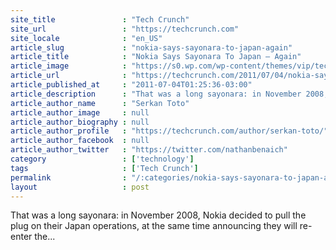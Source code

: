 ```yaml
---
site_title               : "Tech Crunch"
site_url                 : "https://techcrunch.com"
site_locale              : "en_US"
article_slug             : "nokia-says-sayonara-to-japan-again"
article_title            : "Nokia Says Sayonara To Japan – Again"
article_image            : "https://s0.wp.com/wp-content/themes/vip/techcrunch-2013/assets/images/techcrunch.opengraph.default.png"
article_url              : "https://techcrunch.com/2011/07/04/nokia-says-sayonara-to-japan-again/"
article_published_at     : "2011-07-04T01:25:36-03:00"
article_description      : "That was a long sayonara: in November 2008, Nokia decided to pull the plug on their Japan operations, at the same time announcing they will re-enter the..."
article_author_name      : "Serkan Toto"
article_author_image     : null
article_author_biography : null
article_author_profile   : "https://techcrunch.com/author/serkan-toto/"
article_author_facebook  : null
article_author_twitter   : "https://twitter.com/nathanbenaich"
category                 : ['technology']
tags                     : ['Tech Crunch']
permalink                : "/:categories/nokia-says-sayonara-to-japan-again/"
layout                   : post
---
```


That was a long sayonara: in November 2008, Nokia decided to pull the plug on their Japan operations, at the same time announcing they will re-enter the...
